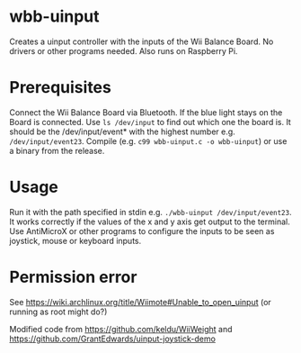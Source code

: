 # wbb-uinput

Creates a uinput controller with the inputs of the Wii Balance Board. No drivers or other programs needed. Also runs on Raspberry Pi.

# Prerequisites
Connect the Wii Balance Board via Bluetooth. If the blue light stays on the Board is connected. Use `ls /dev/input` to find out which one the board is. It should be the /dev/input/event* with the highest number e.g. `/dev/input/event23`. Compile (e.g. `c99 wbb-uinput.c -o wbb-uinput`) or use a binary from the release.

# Usage
Run it with the path specified in stdin e.g. `./wbb-uinput /dev/input/event23`. It works correctly if the values of the x and y axis get output to the terminal. Use AntiMicroX or other programs to configure the inputs to be seen as joystick, mouse or keyboard inputs.


# Permission error
See https://wiki.archlinux.org/title/Wiimote#Unable_to_open_uinput (or running as root might do?)

Modified code from https://github.com/keldu/WiiWeight
and https://github.com/GrantEdwards/uinput-joystick-demo
